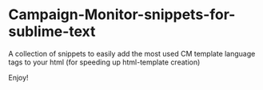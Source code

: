 Campaign-Monitor-snippets-for-sublime-text
==========================================

A collection of snippets to easily add the most used CM template language tags to your html (for speeding up html-template creation)

Enjoy!